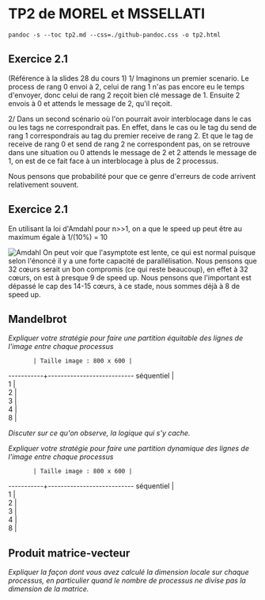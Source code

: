 # TP2 de MOREL et MSSELLATI

`pandoc -s --toc tp2.md --css=./github-pandoc.css -o tp2.html`

## Exercice 2.1
(Référence à la slides 28 du cours 1)
1/ Imaginons un premier scenario. Le process de rang 0 envoi à 2, celui de rang 1 n'as pas encore eu le temps d'envoyer, donc celui de rang 2 reçoit bien clé message de 1. Ensuite 2 envois à 0 et attends le message de 2, qu'il reçoit. 

2/ Dans un second scénario où l'on pourrait avoir interblocage dans le cas ou les tags ne correspondrait pas. En effet, dans le cas ou le tag du send de rang 1 correspondrais au tag du premier receive de rang 2. Et que le tag de receive de rang 0 et send de rang 2 ne correspondent pas, on se retrouve dans une situation ou 0 attends le message de 2 et 2 attends le message de 1, on est de ce fait face à un interblocage à plus de 2 processus. 

Nous pensons que probabilité pour que ce genre d'erreurs de code arrivent relativement souvent.

## Exercice 2.1
 En utilisant la loi d'Amdahl pour n>>1, on a que le speed up peut être au maximum égale à 1/(10%) = 10

![Amdahl](Speed_up_Amdahl.png)
On peut voir que l'asymptote est lente, ce qui est normal puisque selon l'énoncé il y a une forte capacité de parallélisation. 
Nous pensons que 32 cœurs serait un bon compromis (ce qui reste beaucoup), en effet à 32 cœurs, on est à presque 9 de speed up. Nous pensons que l'important est dépassé le cap des 14-15 cœurs, à ce stade, nous sommes déjà à 8 de speed up.


## Mandelbrot 

*Expliquer votre stratégie pour faire une partition équitable des lignes de l'image entre chaque processus*

           | Taille image : 800 x 600 | 
-----------+---------------------------
séquentiel |              
1          |              
2          |              
3          |              
4          |              
8          |              


*Discuter sur ce qu'on observe, la logique qui s'y cache.*

*Expliquer votre stratégie pour faire une partition dynamique des lignes de l'image entre chaque processus*

           | Taille image : 800 x 600 | 
-----------+---------------------------
séquentiel |              
1          |              
2          |              
3          |              
4          |              
8          |              



## Produit matrice-vecteur



*Expliquer la façon dont vous avez calculé la dimension locale sur chaque processus, en particulier quand le nombre de processus ne divise pas la dimension de la matrice.*
